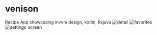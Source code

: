 # venison

Recipe App showcasing mvvm design, kotlin, Rxjava
![detail](drawable/detail_screen_shot.png?raw=true "detail screen")
![favorites](drawable/fav_screen_shot.png?raw=true "favorites screen")
![settings_screen](drawable/settings_screen_shot.png?raw=true "settings screen")

